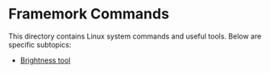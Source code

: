 # Framemork Commands

This directory contains Linux system commands and useful tools. Below are specific subtopics:

- [Brightness tool](./ddcutil.sh)